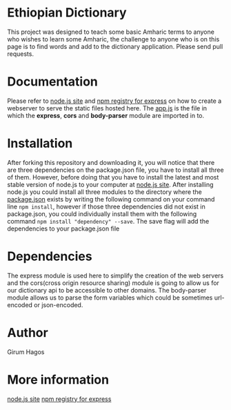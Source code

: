 # Ethiopian Dictionary
This project was designed to teach some basic Amharic terms to anyone who wishes to learn some Amharic, the challenge to anyone who is on this page is to find words and add to the dictionary application. Please send pull requests.
# Documentation
Please refer to [node.js site](https://nodejs.org/en/) and
[npm registry for express](https://www.npmjs.com/package/express) on how to create a webserver to serve the static files hosted here. The [app.js](app.js) is the file in which the **express**, **cors** and **body-parser** module are imported in to. 

# Installation
After forking this repository and downloading it, you will notice that there are three dependencies on the package.json file, you have to install all three of them. However, before doing that you have to install the latest and most stable version of node.js to your computer at [node.js site](https://nodejs.org/en/). After installing node.js you could install all three modules to the directory where the [package.json](package.json) exists by writing the following command on your command line `npm install`, however if those three dependencies did not exist in package.json, you could individually install them with the following command `npm install "dependency" --save`. The save flag will add the dependencies to your package.json file


# Dependencies
The express module is used here to simplify the creation of the web servers and the cors(cross origin resource sharing) module is going to allow us for our dictionary api to be accessible to other domains. The body-parser module allows us to parse the form variables which could be sometimes url-encoded or json-encoded.


# Author
Girum Hagos

# More information
[node.js site](https://nodejs.org/en/)
[npm registry for express](https://www.npmjs.com/package/express)


